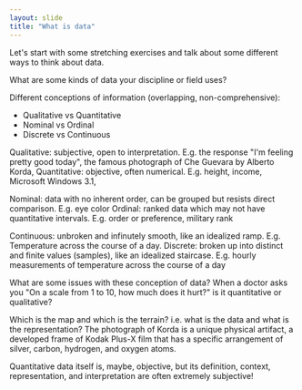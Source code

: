 ```yaml
---
layout: slide
title: "What is data"
---
```


Let's start with some stretching exercises and talk about some different ways to think about data.

What are some kinds of data your discipline or field uses?

Different conceptions of information (overlapping, non-comprehensive):

- Qualitative vs Quantitative
- Nominal vs Ordinal
- Discrete vs Continuous

<aside markdown="1" class="notes">
Qualitative: subjective, open to interpretation. E.g. the response "I'm feeling pretty good today", the famous photograph of Che Guevara by Alberto Korda, 
Quantitative: objective, often numerical. E.g. height, income, Microsoft Windows 3.1, 

Nominal: data with no inherent order, can be grouped but resists direct comparison. E.g. eye color
Ordinal: ranked data which may not have quantitative intervals. E.g. order or preference, military rank

Continuous: unbroken and infinutely smooth, like an idealized ramp. E.g. Temperature across the course of a day.
Discrete: broken up into distinct and finite values (samples), like an idealized staircase. E.g. hourly measurements of temperature across the course of a day

What are some issues with these conception of data?
When a doctor asks you "On a scale from 1 to 10, how much does it hurt?" is it quantitative or qualitative? 

Which is the map and which is the terrain? i.e. what is the data and what is the representation? The photograph of Korda is a unique physical artifact, a developed frame of Kodak Plus-X film that has a specific arrangement of silver, carbon, hydrogen, and oxygen atoms.

Quantitative data itself is, maybe, objective, but its 
definition, context, representation, and interpretation are often extremely subjective! 
</aside>

